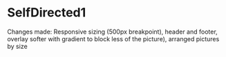 # SelfDirected1
Changes made: Responsive sizing (500px breakpoint), header and footer, overlay softer with gradient to block less of the picture), arranged pictures by size
